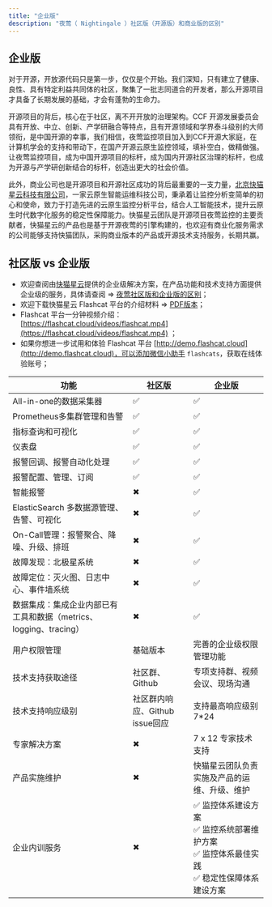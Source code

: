 ```yaml
---
title: "企业版"
description: "夜莺（ Nightingale ）社区版（开源版）和商业版的区别"
---
```



## 企业版

对于开源，开放源代码只是第一步，仅仅是个开始。我们深知，只有建立了健康、良性、具有特定利益共同体的社区，聚集了一批志同道合的开发者，那么开源项目才具备了长期发展的基础，才会有蓬勃的生命力。

开源项目的背后，核心在于社区，离不开开放的治理架构。CCF 开源发展委员会具有开放、中立、创新、产学研融合等特点，且有开源领域和学界泰斗级别的大师领衔，是中国开源的幸事，我们相信，夜莺监控项目加入到CCF开源大家庭，在计算机学会的支持和带动下，在国产开源云原生监控领域，填补空白，做精做强。让夜莺监控项目，成为中国开源项目的标杆，成为国内开源社区治理的标杆，也成为开源与产学研创新结合的标杆，创造出更大的社会价值。

此外，商业公司也是开源项目和开源社区成功的背后最重要的一支力量，[北京快猫星云科技有限公司](https://flashcat.cloud/)，一家云原生智能运维科技公司，秉承着让监控分析变简单的初心和使命，致力于打造先进的云原生监控分析平台，结合人工智能技术，提升云原生时代数字化服务的稳定性保障能力。快猫星云团队是开源项目夜莺监控的主要贡献者，快猫星云的产品也是基于开源夜莺的引擎构建的，也欢迎有商业化服务需求的公司能够支持快猫团队，采购商业版本的产品或开源技术支持服务，长期共赢。


## 社区版 vs 企业版

- 欢迎查阅由[快猫星云](https://flashcat.cloud)提供的企业级解决方案，在产品功能和技术支持方面提供企业级的服务，具体请查阅 => [夜莺社区版和企业版的区别](/docs/prologue/opensource-vs-enterprise/)；
- 欢迎下载快猫星云 Flashcat 平台的介绍材料 => [PDF版本](https://sourl.cn/G5iZCT)；
- Flashcat 平台一分钟视频介绍：[https://flashcat.cloud/videos/flashcat.mp4](https://flashcat.cloud/videos/flashcat.mp4) ；
- 如果你想进一步试用和体验 Flashcat 平台 [http://demo.flashcat.cloud](http://demo.flashcat.cloud)，可以添加微信小助手 `flashcats`，获取在线体验账号；



|  功能   |  社区版   |   企业版  |
| --- | --- | --- |
|  All-in-one的数据采集器   |   &#x2705; |   &#x2705;  |
|  Prometheus多集群管理和告警   |   &#x2705;  |  &#x2705;   |
|  指标查询和可视化   |  &#x2705;   |  &#x2705;   |
|  仪表盘   |   &#x2705;  |   &#x2705;  |
|  报警回调、报警自动化处理   |   &#x2705;   |  &#x2705;   |
|  报警配置、管理、订阅   |  &#x2705;   |   &#x2705;  |
|  智能报警   |  &#x2716;   |   &#x2705;  |
|  ElasticSearch 多数据源管理、告警、可视化   |    &#x2716;   |  &#x2705;   |
|  On-Call管理：报警聚合、降噪、升级、排班   |   &#x2716;  |  &#x2705;   |
|  故障发现：北极星系统 |    &#x2716;   |  &#x2705;   |
|  故障定位：灭火图、日志中心、事件墙系统 |    &#x2716;   |  &#x2705;   |
|  数据集成：集成企业内部已有工具和数据（metrics、logging、tracing） |    &#x2716;   |  &#x2705;   |
|  用户权限管理 |    基础版本  |  完善的企业级权限管理功能   |
|  技术支持获取途径 |    社区群、Github   |  专项支持群、视频会议、现场沟通   |
|  技术支持响应级别 |    社区群内响应、Github issue回应   |  支持最高响应级别 7*24   |
|  专家解决方案 |    &#x2716;   |  7 x 12 专家技术支持  |
|  产品实施维护 |    &#x2716;   |  快猫星云团队负责实施及产品的运维、升级、维护  |
|  企业内训服务 |    &#x2716;   |  &#x2705; 监控体系建设方案<br/>&#x2705; 监控系统部署维护方案<br/>&#x2705; 监控体系最佳实践<br/>&#x2705; 稳定性保障体系建设方案 |

